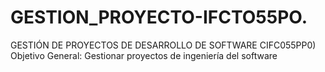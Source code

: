 


# GESTION_PROYECTO-IFCTO55PO.
GESTIÓN DE PROYECTOS DE DESARROLLO DE SOFTWARE CIFC055PP0)
<br>Objetivo General: Gestionar proyectos de ingeniería del software
